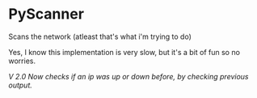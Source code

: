 # PyScanner
Scans the network (atleast that's what i'm trying to do)

Yes, I know this implementation is very slow, but it's a bit of fun so no worries.

*V 2.0 Now checks if an ip was up or down before, by checking previous output.*
